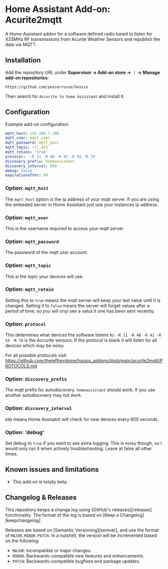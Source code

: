 # Home Assistant Add-on: Acurite2mqtt

A Home Assistant addon for a software defined radio tuned to listen for 433MHz RF transmissions from Acurite Weather Sensors and republish the data via MQTT.

## Installation

Add the repository URL under **Supervisor → Add-on store → ⋮ → Manage add-on repositories**:

    https://github.com/pessorrusso/hassio

Then search for `Accurite to home Assistant` and install it.

## Configuration

Example add-on configuration:

```yaml
mqtt_host: 192.168.7.100
mqtt_user: mqtt_user
mqtt_password: mqtt_pass
mqtt_topic: rtl_433
mqtt_retain: 'true'
protocol: '-R 11 -R 40 -R 41 -R 55 -R 74'
discovery_prefix: homeassistant
discovery_interval: 600
debug: false
expirationafter: 90
```

### Option: `mqtt_host`

The `mqtt_host` option is the ip address of your mqtt server. If you are using the embeded server in Home Assistant just use your instances ip address.

### Option: `mqtt_user`

This is the username required to access your mqtt server.

### Option: `mqtt_password`

The password of the mqtt user account.

### Option: `mqtt_topic`

This si the topic your devices will use.

### Option: `mqtt_retain`

Setting this to `true` means the mqtt server will keep your last value 
until it is changed. Setting it to `false` means the server will forget values after a period of time, 
so you will onyl see a valus it one has been sent recently.

### Option: `protocol`

This determines what devices the software listens to. `-R 11 -R 40 -R 41 -R 55 -R 74` 
is the Accurite sensors. If the protocol is blank it will listen for all devices
which may be noisy.

For all possible protocols visit <https://github.com/thejeffreystone/hassio_addons/blob/main/acurite2mqtt/PROTOCOLS.md>

### Option: `discovery_prefix`

The mqtt prefix for autodiscovery. `homeassistant` should work. If you use another autodiscovery may not work.

### Option: `discovery_interval`

`600` means Home Assisatnt will check for new devices every 600 seconds. 

### Option: 'debug'

Set debug to `true` if you want to see extra logging. This is noisy though, so I would only run it when actively troubleshooting. Leave at false all other times. 

## Known issues and limitations

- This add-on is totally beta. 

## Changelog & Releases

This repository keeps a change log using [GitHub's releases][releases]
functionality. The format of the log is based on
[Keep a Changelog][keepchangelog].

Releases are based on [Semantic Versioning][semver], and use the format
of ``MAJOR.MINOR.PATCH``. In a nutshell, the version will be incremented
based on the following:

- ``MAJOR``: Incompatible or major changes.
- ``MINOR``: Backwards-compatible new features and enhancements.
- ``PATCH``: Backwards-compatible bugfixes and package updates.

